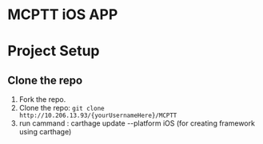 # MCPTT iOS APP

# Project Setup

## Clone the repo

1. Fork the repo.
2. Clone the repo: `git clone http://10.206.13.93/{yourUsernameHere}/MCPTT`
3. run cammand : carthage update --platform iOS (for creating framework using carthage)


